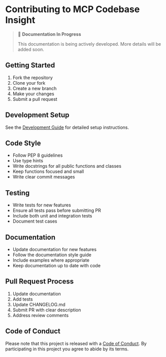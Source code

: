 # Contributing to MCP Codebase Insight

> 🚧 **Documentation In Progress**
> 
> This documentation is being actively developed. More details will be added soon.

## Getting Started

1. Fork the repository
2. Clone your fork
3. Create a new branch
4. Make your changes
5. Submit a pull request

## Development Setup

See the [Development Guide](docs/development/README.md) for detailed setup instructions.

## Code Style

- Follow PEP 8 guidelines
- Use type hints
- Write docstrings for all public functions and classes
- Keep functions focused and small
- Write clear commit messages

## Testing

- Write tests for new features
- Ensure all tests pass before submitting PR
- Include both unit and integration tests
- Document test cases

## Documentation

- Update documentation for new features
- Follow the documentation style guide
- Include examples where appropriate
- Keep documentation up to date with code

## Pull Request Process

1. Update documentation
2. Add tests
3. Update CHANGELOG.md
4. Submit PR with clear description
5. Address review comments

## Code of Conduct

Please note that this project is released with a [Code of Conduct](CODE_OF_CONDUCT.md). By participating in this project you agree to abide by its terms.
